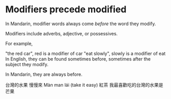 # Modifiers precede modified

In Mandarin, modifier words always come _before_ the word they modify.

<!--more-->

Modifiers include adverbs, adjective, or possessives.

For example,

"the red car", red is a modifier of car
"eat slowly", slowly is a modifier of eat
In English, they can be found sometimes before, sometimes after the subject they modify.

In Mandarin, they are always before.

台灣的水果
慢慢來 Màn man lái (take it easy)
紅茶
我最喜歡吃的台灣的水果是芒果
